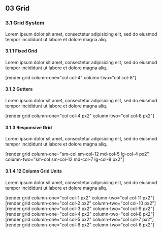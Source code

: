 ## __03__ Grid

### __3.1__ Grid System
Lorem ipsum dolor sit amet, consectetur adipisicing elit, sed do eiusmod tempor incididunt ut labore et dolore magna aliq.

#### __3.1.1__ Fixed Grid
Lorem ipsum dolor sit amet, consectetur adipisicing elit, sed do eiusmod tempor incididunt ut labore et dolore magna aliq.

[render grid column-one="col col-4" column-two="col col-8"]

#### __3.1.2__ Gutters
Lorem ipsum dolor sit amet, consectetur adipisicing elit, sed do eiusmod tempor incididunt ut labore et dolore magna aliq.

[render grid column-one="col col-4 px2" column-two="col col-8 px2"]

#### __3.1.3__ Responsive Grid
Lorem ipsum dolor sit amet, consectetur adipisicing elit, sed do eiusmod tempor incididunt ut labore et dolore magna aliq.

[render grid column-one="sm-col sm-col-12 md-col-5 lg-col-4 px2" column-two="sm-col sm-col-12 md-col-7 lg-col-8 px2"]

#### __3.1.4__ 12 Column Grid Units
Lorem ipsum dolor sit amet, consectetur adipisicing elit, sed do eiusmod tempor incididunt ut labore et dolore magna aliq.

[render grid column-one="col col-1 px2" column-two="col col-11 px2"]
[render grid column-one="col col-2 px2" column-two="col col-10 px2"]
[render grid column-one="col col-3 px2" column-two="col col-9 px2"]
[render grid column-one="col col-4 px2" column-two="col col-8 px2"]
[render grid column-one="col col-5 px2" column-two="col col-7 px2"]
[render grid column-one="col col-6 px2" column-two="col col-6 px2"]
